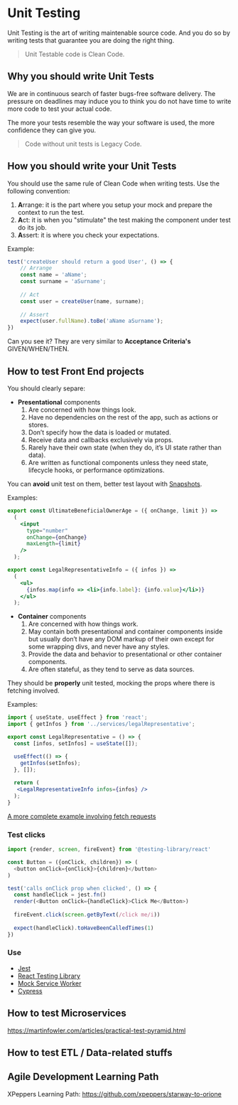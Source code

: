 # Unit Testing

Unit Testing is the art of writing maintenable source code. And you do so by writing tests that guarantee you are doing the right thing. 

> Unit Testable code is Clean Code.

## Why you should write Unit Tests

We are in continuous search of faster bugs-free software delivery.
The pressure on deadlines may induce you to think you do not have time to write more code to test your actual code.

The more your tests resemble the way your software is used, the more confidence they can give you.

> Code without unit tests is Legacy Code.

## How you should write your Unit Tests

You should use the same rule of Clean Code when writing tests. 
Use the following convention:

1. **A**rrange: it is the part where you setup your mock and prepare the context to run the test.
1. **A**ct: it is when you "stimulate" the test making the component under test do its job.
2. **A**ssert: it is where you check your expectations.

Example:
```javascript
test('createUser should return a good User', () => {
    // Arrange
    const name = 'aName';
    const surname = 'aSurname';
    
    // Act
    const user = createUser(name, surname);
    
    // Assert
    expect(user.fullName).toBe('aName aSurname');
})
```

Can you see it? They are very similar to **Acceptance Criteria's** GIVEN/WHEN/THEN.


## How to test Front End projects

You should clearly separe:

- **Presentational** components
    1. Are concerned with how things look.
    4. Have no dependencies on the rest of the app, such as actions or stores.
    5. Don’t specify how the data is loaded or mutated.
    6. Receive data and callbacks exclusively via props.
    7. Rarely have their own state (when they do, it’s UI state rather than data).
    8. Are written as functional components unless they need state, lifecycle hooks, or performance optimizations.

You can **avoid** unit test on them, better test layout with [Snapshots](https://jestjs.io/docs/snapshot-testing).

Examples:

```jsx
export const UltimateBeneficialOwnerAge = ({ onChange, limit }) => 
  (
    <input
      type="number"
      onChange={onChange}
      maxLength={limit} 
    />
  );

export const LegalRepresentativeInfo = ({ infos }) => 
  (
    <ul>
      {infos.map(info => <li>{info.label}: {info.value}</li>)}
    </ul>
  );
```

- **Container** components 
    1. Are concerned with how things work.
    2. May contain both presentational and container components inside but usually don’t have any DOM markup of their own except for some wrapping divs, and never have any styles.
    3. Provide the data and behavior to presentational or other container components.
    5. Are often stateful, as they tend to serve as data sources.

They should be **properly** unit tested, mocking the props where there is fetching involved.

Examples:

```jsx
import { useState, useEffect } from 'react';
import { getInfos } from '../services/legalRepresentative';

export const LegalRepresentative = () => {
  const [infos, setInfos] = useState([]);

  useEffect(() => {
    getInfos(setInfos);
  }, []);
 
  return (
   <LegalRepresentativeInfo infos={infos} />
  );
}
```

[A more complete example involving fetch requests](https://testing-library.com/docs/react-testing-library/example-intro)

### Test clicks

```javascript
import {render, screen, fireEvent} from '@testing-library/react'

const Button = ({onClick, children}) => (
  <button onClick={onClick}>{children}</button>
)

test('calls onClick prop when clicked', () => {
  const handleClick = jest.fn()
  render(<Button onClick={handleClick}>Click Me</Button>)
  
  fireEvent.click(screen.getByText(/click me/i))
  
  expect(handleClick).toHaveBeenCalledTimes(1)
})
```

### Use

- [Jest](https://jestjs.io/)
- [React Testing Library](https://testing-library.com/docs/react-testing-library/intro/)
- [Mock Service Worker](https://mswjs.io/)
- [Cypress](https://www.cypress.io/)

## How to test Microservices

https://martinfowler.com/articles/practical-test-pyramid.html

## How to test ETL / Data-related stuffs


## Agile Development Learning Path

XPeppers Learning Path: https://github.com/xpeppers/starway-to-orione
